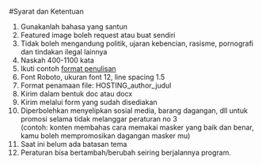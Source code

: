 #Syarat dan Ketentuan

1. Gunakanlah bahasa yang santun
2. Featured image boleh request atau buat sendiri
3. Tidak boleh mengandung politik, ujaran kebencian, rasisme, pornografi dan tindakan ilegal lainnya
4. Naskah 400-1100 kata
5. Ikuti contoh [format penulisan](himtiuinjkt.ac.id)
6. Font Roboto, ukuran font 12, line spacing 1.5
7. Format penamaan file: HOSTING_author_judul
8. Kirim dalam bentuk doc atau docx
9. Kirim melalui form yang sudah disediakan
10. Diperbolehkan menyelipkan sosial media, barang dagangan, dll untuk promosi selama tidak melanggar peraturan no 3\
(contoh: konten membahas cara memakai masker yang baik dan benar, kamu boleh mempromosikan dagangan masker mu)
11. Saat ini belum ada batasan tema
12. Peraturan bisa bertambah/berubah seiring berjalannya program.
